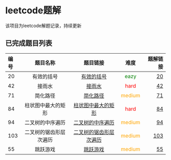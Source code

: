 # leetcode题解

该项目为leetcode解题记录，持续更新

## 已完成题目列表

| 编号 | 题目名称 | 题目链接 | 难度 | 题解链接 |
|:-----|:-------:|:-------:|:----:|--------:|
| 20 | 有效的括号 | [有效的括号](https://leetcode-cn.com/problems/valid-parentheses) | <font color = green>eazy</font> | [20](https://github.com/chenboom/leetcode/blob/master/stack/20.%E6%9C%89%E6%95%88%E7%9A%84%E6%8B%AC%E5%8F%B7.md) |
| 42 | 接雨水 | [接雨水](https://leetcode-cn.com/problems/trapping-rain-water) | <font color = red>hard</font> | [42](https://github.com/chenboom/leetcode/blob/master/stack/42.%E6%8E%A5%E9%9B%A8%E6%B0%B4.md) |
| 71 | 简化路径 | [简化路径](https://leetcode-cn.com/problems/simplify-path/submissions/) | <font color = orange>medium</font> | [71](https://github.com/chenboom/leetcode/blob/master/stack/71.%E7%AE%80%E5%8C%96%E8%B7%AF%E5%BE%84.md) |
| 84 | 柱状图中最大的矩形 | [柱状图中最大的矩形](https://leetcode-cn.com/problems/largest-rectangle-in-histogram/) | <font color = red>hard</font> | [84](https://github.com/chenboom/leetcode/blob/master/stack/84.%E6%9F%B1%E7%8A%B6%E5%9B%BE%E4%B8%AD%E6%9C%80%E5%A4%A7%E7%9A%84%E7%9F%A9%E5%BD%A2.md) |
| 94 | 二叉树的中序遍历 | [二叉树的中序遍历](https://leetcode-cn.com/problems/binary-tree-inorder-traversal/) | <font color = orange>medium</font> | [94](https://github.com/chenboom/leetcode/blob/master/stack/94.%E4%BA%8C%E5%8F%89%E6%A0%91%E7%9A%84%E4%B8%AD%E5%BA%8F%E9%81%8D%E5%8E%86.md) |
| 103 | 二叉树的锯齿形层次遍历 | [二叉树的锯齿形层次遍历](https://leetcode-cn.com/problems/binary-tree-inorder-traversal/) | <font color = orange>medium</font> | [103](https://github.com/chenboom/leetcode/blob/master/stack/103.%E4%BA%8C%E5%8F%89%E6%A0%91%E7%9A%84%E9%94%AF%E9%BD%BF%E5%BD%A2%E5%B1%82%E6%AC%A1%E9%81%8D%E5%8E%86.md) |
| 55 | 跳跃游戏 | [跳跃游戏](https://leetcode-cn.com/problems/jump-game/) | <font color = orange>medium</font> | [55](https://github.com/chenboom/leetcode/blob/master/%E8%B4%AA%E5%BF%83/55.%E8%B7%B3%E8%B7%83%E6%B8%B8%E6%88%8F.md) |
